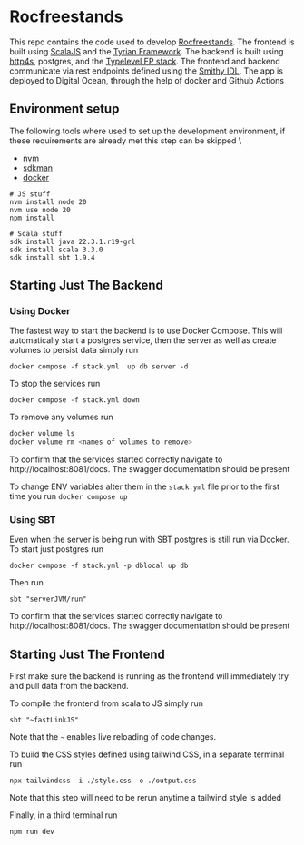 # Rocfreestands

This repo contains the code used to develop [Rocfreestands](https://rocfreestands.com). The frontend is built using [ScalaJS](https://www.scala-js.org/) 
and the [Tyrian Framework](https://tyrian.indigoengine.io/). The backend is built using [http4s](https://http4s.org/), postgres, and the 
[Typelevel FP stack](https://typelevel.org/). The frontend and backend communicate via rest endpoints defined using the [Smithy IDL](https://smithy.io/2.0/index.html). The app is deployed to Digital Ocean, through the help of docker and Github Actions 


## Environment setup

The following tools where used to set up the development environment, if these requirements are already met this step can be skipped \
- [nvm](https://github.com/nvm-sh/nvm) 
- [sdkman](https://sdkman.io/)
- [docker](https://docs.docker.com/engine/install/ubuntu/)

```
# JS stuff
nvm install node 20
nvm use node 20
npm install

# Scala stuff
sdk install java 22.3.1.r19-grl
sdk install scala 3.3.0
sdk install sbt 1.9.4
```

## Starting Just The Backend

### Using Docker 
The fastest way to start the backend is to use Docker Compose. This will automatically start a postgres service, then the server as well as create volumes to persist data
simply run 

`docker compose -f stack.yml  up db server -d`

To stop the services run 

`docker compose -f stack.yml down` 

To remove any volumes run 
```bash
docker volume ls
docker volume rm <names of volumes to remove>
```

To confirm that the services started correctly navigate to http://localhost:8081/docs. The swagger documentation should be present

To change ENV variables alter them in the  `stack.yml` file prior to the first time you run `docker compose up`
### Using SBT
Even when the server is being run with SBT postgres is still run via Docker. To start just postgres run

`docker compose -f stack.yml -p dblocal up db`

Then run 

`sbt "serverJVM/run"`

To confirm that the services started correctly navigate to http://localhost:8081/docs. The swagger documentation should be present

## Starting Just The Frontend

First make sure the backend is running as the frontend will immediately try and pull data from the backend.

To compile the frontend from scala to JS simply run

`sbt "~fastLinkJS"` 

Note that the `~` enables live reloading of code changes.

To build the CSS styles defined using tailwind CSS, in a separate terminal run 

`npx tailwindcss -i ./style.css -o ./output.css`

Note that this step will need to be rerun anytime a tailwind style is added

Finally, in a third terminal run

`npm run dev`